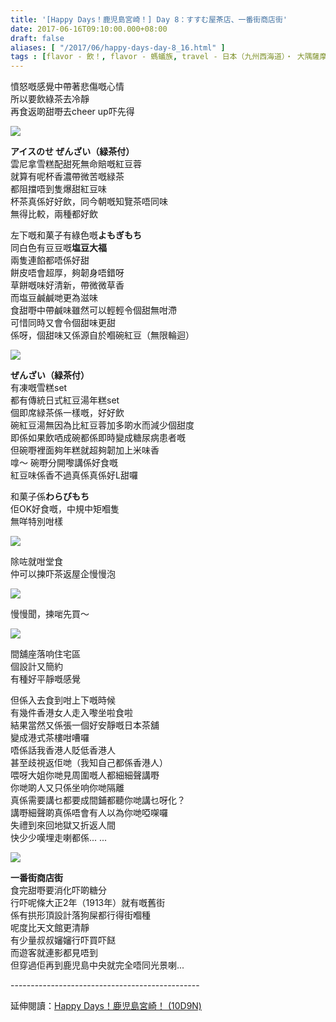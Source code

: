```yaml
---
title: '[Happy Days！鹿児島宮崎！] Day 8：すすむ屋茶店、一番街商店街'
date: 2017-06-16T09:10:00.000+08:00
draft: false
aliases: [ "/2017/06/happy-days-day-8_16.html" ]
tags : [flavor - 飲！, flavor - 螞蟻族, travel - 日本（九州西海道）・ 大隅薩摩鹿児島と日向宮崎]
---
```


憤怒嘅感覺中帶著悲傷嘅心情  
所以要飲綠茶去冷靜  
再食返啲甜嘢去cheer up吓先得  

![](/images/kojkmi8e.jpg)

**アイスのせ ぜんざい（緑茶付）**  
雲尼拿雪糕配甜死無命賠嘅紅豆蓉  
就算有呢杯香濃帶微苦嘅緑茶  
都阻擋唔到隻爆甜紅豆味  
杯茶真係好好飲，同今朝嘅知覽茶唔同味  
無得比較，兩種都好飲  
  
左下嘅和菓子有綠色嘅**よもぎもち**  
同白色有豆豆嘅**塩豆大福**  
兩隻連餡都唔係好甜  
餅皮唔會超厚，夠韌身唔錯呀  
草餅嘅味好清新，帶微微草香  
而塩豆鹹鹹哋更為滋味  
食甜嘢中帶鹹味雖然可以輕輕令個甜無咁滯  
可惜同時又會令個甜味更甜  
係呀，個甜味又係源自於嗰碗紅豆（無限輪迴）  

![](/images/kojkmi8e1.jpg)

**ぜんざい（緑茶付）**  
有凍嘅雪糕set  
都有傳統日式紅豆湯年糕set  
個即席緑茶係一樣嘅，好好飲  
碗紅豆湯無因為比紅豆蓉加多啲水而減少個甜度  
即係如果飲哂成碗都係即時變成糖尿病患者嘅  
但碗嘢裡面夠年糕就超夠韌加上米味香  
嗱～ 碗嘢分開嚟講係好食嘅  
紅豆味係香不過真係真係好L甜囉  
  
和菓子係**わらびもち**  
佢OK好食嘅，中規中矩嗰隻  
無咩特別咁樣  

![](/images/kojkmi8e2.jpg)

除咗就咁堂食  
仲可以揀吓茶返屋企慢慢泡  

![](/images/kojkmi8e3.jpg)

慢慢聞，揀啱先買～  

![](/images/kojkmi8e4.jpg)

間舖座落响住宅區  
個設計又簡約  
有種好平靜嘅感覺  
  
但係入去食到咁上下嘅時候  
有幾件香港女人走入嚟坐啦食啦  
結果當然又係張一個好安靜嘅日本茶舖  
變成港式茶樓咁嘈囉  
唔係話我香港人貶低香港人  
甚至歧視返佢哋（我知自己都係香港人）  
喂呀大姐你哋見周圍嘅人都細細聲講嘢  
你哋啲人又只係坐响你哋隔離  
真係需要講乜都要成間鋪都聽你哋講乜呀化？  
講嘢細聲啲真係唔會有人以為你哋啞㗎囉  
失禮到來回地獄又折返人間  
快少少嘆埋走喇都係... ...  
  
  

![](/images/kojkmi8e5.jpg)

**一番街商店街**  
食完甜嘢要消化吓啲糖分  
行吓呢條大正2年（1913年）就有嘅舊街  
係有拱形頂設計落狗屎都行得街嗰種  
呢度比天文館更清靜  
有少量叔叔嬸嬸行吓買吓餸  
而遊客就連影都見唔到  
但穿過佢再到鹿児島中央就完全唔同光景喇...  
  
\-----------------------------------------------  
  
延伸閱讀：[Happy Days！鹿児島宮崎！ (10D9N)](https://hidie.net/kojkmi10d9n/)
